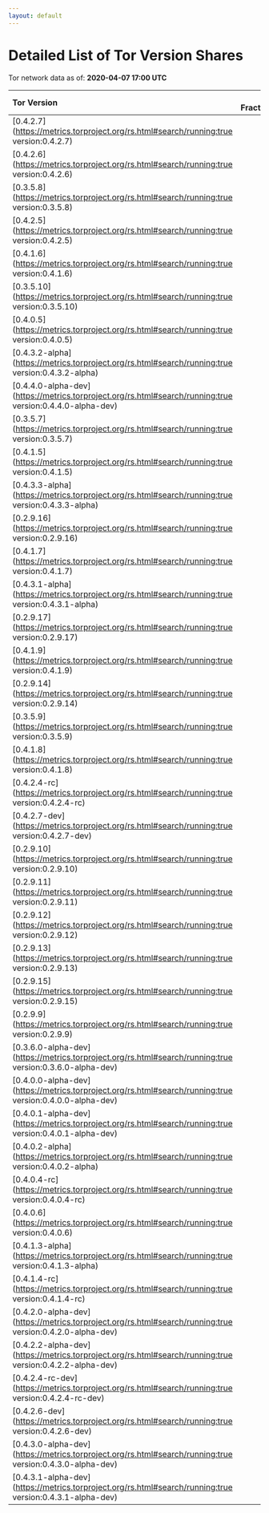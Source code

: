 ```yaml
---
layout: default
---
```



# Detailed List of Tor Version Shares

Tor network data as of: **2020-04-07 17:00 UTC**

| Tor Version                                                                                               |   CW Fraction(%) |   Exit(%) |   Guard(%) |   #Relays |
|:----------------------------------------------------------------------------------------------------------|-----------------:|----------:|-----------:|----------:|
| [0.4.2.7](https://metrics.torproject.org/rs.html#search/running:true version:0.4.2.7)                     |             40.9 |     53.78 |      35.06 |      2372 |
| [0.4.2.6](https://metrics.torproject.org/rs.html#search/running:true version:0.4.2.6)                     |             18   |     22.45 |      15.96 |      1237 |
| [0.3.5.8](https://metrics.torproject.org/rs.html#search/running:true version:0.3.5.8)                     |             11.4 |      7.91 |      12.82 |      1355 |
| [0.4.2.5](https://metrics.torproject.org/rs.html#search/running:true version:0.4.2.5)                     |              7.1 |      7.51 |       7.01 |       440 |
| [0.4.1.6](https://metrics.torproject.org/rs.html#search/running:true version:0.4.1.6)                     |              6.6 |      1.64 |       8.9  |       439 |
| [0.3.5.10](https://metrics.torproject.org/rs.html#search/running:true version:0.3.5.10)                   |              3.7 |      0.65 |       4.72 |       410 |
| [0.4.0.5](https://metrics.torproject.org/rs.html#search/running:true version:0.4.0.5)                     |              2.2 |      0.05 |       3.37 |       112 |
| [0.4.3.2-alpha](https://metrics.torproject.org/rs.html#search/running:true version:0.4.3.2-alpha)         |              1.8 |      0.8  |       2.46 |        66 |
| [0.4.4.0-alpha-dev](https://metrics.torproject.org/rs.html#search/running:true version:0.4.4.0-alpha-dev) |              1.3 |      0.92 |       1.74 |        43 |
| [0.3.5.7](https://metrics.torproject.org/rs.html#search/running:true version:0.3.5.7)                     |              1.1 |      0.01 |       1.81 |        41 |
| [0.4.1.5](https://metrics.torproject.org/rs.html#search/running:true version:0.4.1.5)                     |              1   |      0.07 |       1.55 |        87 |
| [0.4.3.3-alpha](https://metrics.torproject.org/rs.html#search/running:true version:0.4.3.3-alpha)         |              1   |      1.81 |       0.77 |        60 |
| [0.2.9.16](https://metrics.torproject.org/rs.html#search/running:true version:0.2.9.16)                   |              0.9 |      0.02 |       1.23 |       169 |
| [0.4.1.7](https://metrics.torproject.org/rs.html#search/running:true version:0.4.1.7)                     |              0.5 |      0.73 |       0.33 |        59 |
| [0.4.3.1-alpha](https://metrics.torproject.org/rs.html#search/running:true version:0.4.3.1-alpha)         |              0.5 |      0    |       0.83 |         6 |
| [0.2.9.17](https://metrics.torproject.org/rs.html#search/running:true version:0.2.9.17)                   |              0.2 |      0.65 |       0.09 |        53 |
| [0.4.1.9](https://metrics.torproject.org/rs.html#search/running:true version:0.4.1.9)                     |              0.2 |      0.05 |       0.28 |        30 |
| [0.2.9.14](https://metrics.torproject.org/rs.html#search/running:true version:0.2.9.14)                   |              0.1 |      0.07 |       0.21 |        54 |
| [0.3.5.9](https://metrics.torproject.org/rs.html#search/running:true version:0.3.5.9)                     |              0.1 |      0    |       0.27 |         4 |
| [0.4.1.8](https://metrics.torproject.org/rs.html#search/running:true version:0.4.1.8)                     |              0.1 |      0    |       0.22 |         2 |
| [0.4.2.4-rc](https://metrics.torproject.org/rs.html#search/running:true version:0.4.2.4-rc)               |              0.1 |      0.08 |       0.15 |         6 |
| [0.4.2.7-dev](https://metrics.torproject.org/rs.html#search/running:true version:0.4.2.7-dev)             |              0.1 |      0.5  |       0    |         5 |
| [0.2.9.10](https://metrics.torproject.org/rs.html#search/running:true version:0.2.9.10)                   |              0   |      0.05 |       0.06 |        12 |
| [0.2.9.11](https://metrics.torproject.org/rs.html#search/running:true version:0.2.9.11)                   |              0   |      0.03 |       0    |        11 |
| [0.2.9.12](https://metrics.torproject.org/rs.html#search/running:true version:0.2.9.12)                   |              0   |      0    |       0    |         2 |
| [0.2.9.13](https://metrics.torproject.org/rs.html#search/running:true version:0.2.9.13)                   |              0   |      0    |       0.04 |         3 |
| [0.2.9.15](https://metrics.torproject.org/rs.html#search/running:true version:0.2.9.15)                   |              0   |      0    |       0    |         6 |
| [0.2.9.9](https://metrics.torproject.org/rs.html#search/running:true version:0.2.9.9)                     |              0   |      0    |       0    |         3 |
| [0.3.6.0-alpha-dev](https://metrics.torproject.org/rs.html#search/running:true version:0.3.6.0-alpha-dev) |              0   |      0    |       0    |         1 |
| [0.4.0.0-alpha-dev](https://metrics.torproject.org/rs.html#search/running:true version:0.4.0.0-alpha-dev) |              0   |      0    |       0    |         1 |
| [0.4.0.1-alpha-dev](https://metrics.torproject.org/rs.html#search/running:true version:0.4.0.1-alpha-dev) |              0   |      0    |       0    |         1 |
| [0.4.0.2-alpha](https://metrics.torproject.org/rs.html#search/running:true version:0.4.0.2-alpha)         |              0   |      0.09 |       0    |         2 |
| [0.4.0.4-rc](https://metrics.torproject.org/rs.html#search/running:true version:0.4.0.4-rc)               |              0   |      0    |       0.01 |         1 |
| [0.4.0.6](https://metrics.torproject.org/rs.html#search/running:true version:0.4.0.6)                     |              0   |      0    |       0    |         1 |
| [0.4.1.3-alpha](https://metrics.torproject.org/rs.html#search/running:true version:0.4.1.3-alpha)         |              0   |      0    |       0.01 |         1 |
| [0.4.1.4-rc](https://metrics.torproject.org/rs.html#search/running:true version:0.4.1.4-rc)               |              0   |      0    |       0    |         1 |
| [0.4.2.0-alpha-dev](https://metrics.torproject.org/rs.html#search/running:true version:0.4.2.0-alpha-dev) |              0   |      0    |       0    |         2 |
| [0.4.2.2-alpha-dev](https://metrics.torproject.org/rs.html#search/running:true version:0.4.2.2-alpha-dev) |              0   |      0    |       0    |         1 |
| [0.4.2.4-rc-dev](https://metrics.torproject.org/rs.html#search/running:true version:0.4.2.4-rc-dev)       |              0   |      0    |       0    |         2 |
| [0.4.2.6-dev](https://metrics.torproject.org/rs.html#search/running:true version:0.4.2.6-dev)             |              0   |      0    |       0    |         1 |
| [0.4.3.0-alpha-dev](https://metrics.torproject.org/rs.html#search/running:true version:0.4.3.0-alpha-dev) |              0   |      0    |       0    |         4 |
| [0.4.3.1-alpha-dev](https://metrics.torproject.org/rs.html#search/running:true version:0.4.3.1-alpha-dev) |              0   |      0    |       0    |         1 |